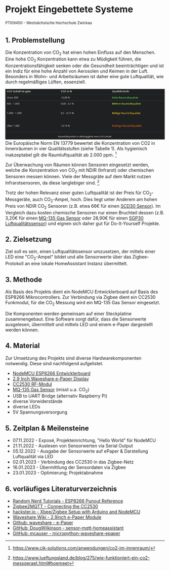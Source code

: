 # Projekt Eingebettete Systeme
<sup>PTI09450 - Westsächsische Hochschule Zwickau</sup>


## 1. Problemstellung
Die Konzentration von CO<sub>2</sub> hat einen hohen Einfluss auf den Menschen. Eine hohe CO<sub>2</sub> Konzentration kann etwa zu Müdigkeit führen, die Konzentrationsfähigkeit senken oder die Gesundheit beeinträchtigen und ist ein Indiz für eine hohe Anzahl von Aerosolen und Keimen in der Luft. Besonders in Wohn- und Arbeitsräumen ist daher eine gute Luftqualität, wie durch regelmäßiges Lüften, essenziell.

![Übersicht Raumluftqualität in Abhängigkeit vom CO2 Gehalt](assets/img/luftqualitaet.png)
Die Europäische Norm EN 13779 bewertet die Konzentration von CO2 in Innenräumen in vier Qualitätsstufen (siehe Tabelle 1). Als hygienisch inakzeptabel gilt die Raumluftqualität ab 2.000 ppm. [^1]

Zur Überwachung von Räumen können Sensoren eingesetzt werden, welche die Konzentration von CO<sub>2</sub> mit NDIR (Infrarot) oder chemischen Sensoren messen können. Viele der Messgräte auf dem Markt nutzen Infrarotsensoren, da diese langlebiger sind. [^2]

Trotz der hohen Relevanz einer guten Luftqualität ist der Preis für CO<sub>2</sub>-Messgeräte, auch CO<sub>2</sub>-Ampel, hoch. Dies liegt unter Anderem am hohen Preis von NDIR CO<sub>2</sub> Sensoren (z.B. etwa 66€ für einen [SCD30 
Sensor](https://www.mouser.de/ProductDetail/Sensirion/SCD30?qs=rrS6PyfT74fdywu4FxpYjQ%3D%3D)). Im Vergleich dazu kosten chemische Sensoren
nur einen Bruchteil dessen (z.B. 3,20€ für einen [MQ-135 Gas Sensor](https://www.makershop.de/sensoren/gas/mq-135/) oder 28,90€ für einen [SGP30  Luftqualitätssensor](https://www.makershop.de/sensoren/gas/adafruit-sgp30/)) und eignen sich daher gut für Do-It-Yourself Projekte.

[^1]: https://www.cik-solutions.com/anwendungen/co2-im-innenraum/
[^2]: https://www.lueftungsland.de/blog/275/wie-funktioniert-ein-co2-messgeraet.html#hoemeet


## 2. Zielsetzung
Ziel soll es sein, einen Luftqualitätssensor umzusetzen, der mittels einer LED eine "CO<sub>2</sub>-Ampel" bildet und alle Sensorwerte über das Zigbee-Protokoll an eine lokale HomeAssistant Instanz übermittelt.


## 3. Methode
Als Basis des Projekts dient ein NodeMCU Entwicklerboard auf Basis des ESP8266 Mikrocontrollers. Zur Verbindung via Zigbee dient ein CC2530 Funkmodul, für die CO<sub>2</sub> Messung wird ein MQ-135 Gas Sensor eingesetzt.

Die Komponenten werden gemeinsam auf einer Steckplatine zusammengebaut. Eine Software sorgt dafür, dass die Sensorwerte ausgelesen, übermittelt und mittels LED und einem e-Paper dargestellt werden können.


## 4. Material
Zur Umsetzung des Projekts sind diverse Hardwarekomponenten notwendig. Diese sind nachfolgend aufgelistet.

- [NodeMCU ESP8266 Entwicklerboard](https://www.makershop.de/plattformen/esp8266/nodemcu-esp8266-dev-kit/)
- [2.9 Inch Waveshare e-Paper Display](https://www.waveshare.com/product/displays/e-paper/epaper-2/2.9inch-e-paper-module.htm)
- [CC2530 RF-Modul](https://de.aliexpress.com/item/1005002293554192.html)
- [MQ-135 Gas Sensor](https://www.az-delivery.de/products/mq-135-gas-sensor-modul) (misst u.a. CO<sub>2</sub>)
- USB to UART Bridge (alternativ Raspberry Pi)
- diverse Vorwiderstände
- diverse LEDs
- 5V Spannungsversorgung


## 5. Zeitplan & Meilensteine
- 07.11.2022 - Exposé, Projekteinrichtung, "Hello World" für NodeMCU
- 21.11.2022 - Auslesen von Sensorwerten via Serial Output
- 05.12.2022 - Ausgabe der Sensorwerte auf ePaper & Darstellung Luftqualität via LED
- 02.01.2023 - Verbindung des CC2530 in das Zigbee-Netz
- 16.01.2023 - Übermittlung der Sensordaten via Zigbee
- 23.01.2023 - Optimierung; Projektabnahme


## 6. vorläufiges Literaturverzeichnis
- [Random Nerd Tutorials - ESP8266 Punout Reference](https://randomnerdtutorials.com/esp8266-pinout-reference-gpios/)
- [Zigbee2MQTT - Connecting the CC2530](https://www.zigbee2mqtt.io/guide/adapters/flashing/connecting_cc2530.html)
- [hackster.io - Xbee/Zigbee Setup with Arduino and NodeMCU](https://www.hackster.io/Neutrino-1/xbee-zigbee-setup-with-arduino-and-nodemcu-81f7fa)
- [Waveshare Wiki - 2.9inch e-Paper Module](https://www.waveshare.com/wiki/2.9inch_e-Paper_Module)
- [Github: waveshare - e-Paper](https://github.com/waveshare/e-Paper/tree/master/Arduino/epd2in9)
- [GitHub: DougWilkinson - sensor-mqtt-homeassistant](https://github.com/DougWilkinson/sensor-mqtt-homeassistant)
- [GitHub: mcauser - micropython-waveshare-epaper](https://github.com/mcauser/micropython-waveshare-epaper)